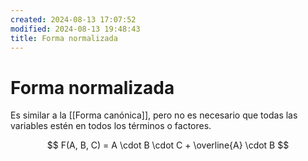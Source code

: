 ```yaml
---
created: 2024-08-13 17:07:52
modified: 2024-08-13 19:48:43
title: Forma normalizada
---
```


# Forma normalizada

Es similar a la [[Forma canónica]], pero no es necesario que todas las variables estén en todos los términos o factores.

$$
F(A, B, C) = A \cdot B \cdot C + \overline{A} \cdot B
$$
